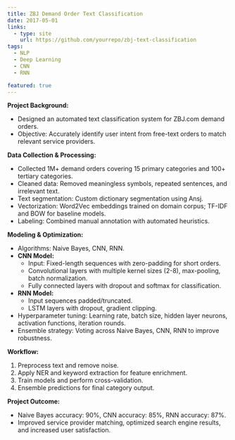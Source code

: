 ```yaml
---
title: ZBJ Demand Order Text Classification
date: 2017-05-01
links:
  - type: site
    url: https://github.com/yourrepo/zbj-text-classification
tags:
  - NLP
  - Deep Learning
  - CNN
  - RNN

featured: true
---
```


**Project Background:**
* Designed an automated text classification system for ZBJ.com demand orders.
* Objective: Accurately identify user intent from free-text orders to match relevant service providers.

**Data Collection & Processing:**
* Collected 1M+ demand orders covering 15 primary categories and 100+ tertiary categories.
* Cleaned data: Removed meaningless symbols, repeated sentences, and irrelevant text.
* Text segmentation: Custom dictionary segmentation using Ansj.
* Vectorization: Word2Vec embeddings trained on domain corpus; TF-IDF and BOW for baseline models.
* Labeling: Combined manual annotation with automated heuristics.

**Modeling & Optimization:**
* Algorithms: Naive Bayes, CNN, RNN.
* **CNN Model:**
  - Input: Fixed-length sequences with zero-padding for short orders.
  - Convolutional layers with multiple kernel sizes (2-8), max-pooling, batch normalization.
  - Fully connected layers with dropout and softmax for classification.
* **RNN Model:**
  - Input sequences padded/truncated.
  - LSTM layers with dropout, gradient clipping.
* Hyperparameter tuning: Learning rate, batch size, hidden layer neurons, activation functions, iteration rounds.
* Ensemble strategy: Voting across Naive Bayes, CNN, RNN to improve robustness.

**Workflow:**
1. Preprocess text and remove noise.
2. Apply NER and keyword extraction for feature enrichment.
3. Train models and perform cross-validation.
4. Ensemble predictions for final category output.

**Project Outcome:**
* Naive Bayes accuracy: 90%, CNN accuracy: 85%, RNN accuracy: 87%.
* Improved service provider matching, optimized search engine results, and increased user satisfaction.

<!--more-->
